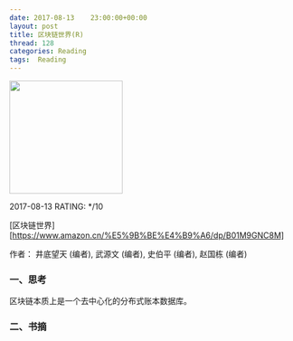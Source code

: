 ```yaml
---
date: 2017-08-13    23:00:00+00:00
layout: post
title: 区块链世界(R)
thread: 128
categories: Reading
tags:  Reading
---
```


<img src="https://images-cn.ssl-images-amazon.com/images/I/91DkzER%2BZcL.jpg" width="200" />

2017-08-13 RATING:  \*/10

[区块链世界][https://www.amazon.cn/%E5%9B%BE%E4%B9%A6/dp/B01M9GNC8M]

作者： 井底望天 (编者), 武源文 (编者), 史伯平 (编者), 赵国栋 (编者)  

### 一、思考
区块链本质上是一个去中心化的分布式账本数据库。

### 二、书摘

